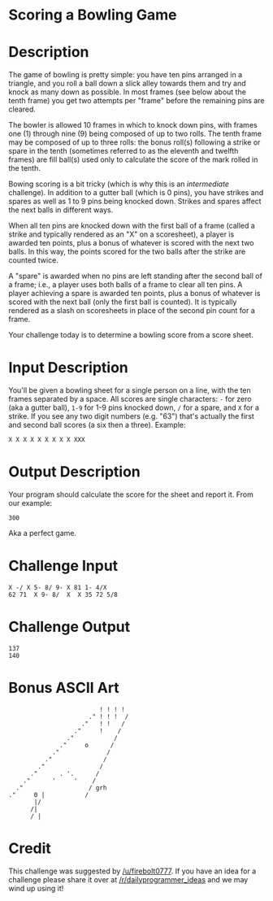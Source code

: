 # Scoring a Bowling Game
<div class="md"><h1>Description</h1>
<p>The game of bowling is pretty simple: you have ten pins arranged in a triangle, and you roll a ball down a slick alley towards them and try and knock as many down as possible. In most frames (see below about the tenth frame) you get two attempts per "frame" before the remaining pins are cleared. </p>
<p>The bowler is allowed 10 frames in which to knock down pins, with frames one (1) through nine (9) being composed of up to two rolls. The tenth frame may be composed of up to three rolls: the bonus roll(s) following a strike or spare in the tenth (sometimes referred to as the eleventh and twelfth frames) are fill ball(s) used only to calculate the score of the mark rolled in the tenth.</p>
<p>Bowing scoring is a bit tricky (which is why this is an <em>intermediate</em> challenge). In addition to a gutter ball (which is 0 pins), you have strikes and spares as well as 1 to 9 pins being knocked down. Strikes and spares affect the next balls in different ways. </p>
<p>When all ten pins are knocked down with the first ball of a frame (called a strike and typically rendered as an "X" on a scoresheet), a player is awarded ten points, plus a bonus of whatever is scored with the next two balls. In this way, the points scored for the two balls after the strike are counted twice.</p>
<p>A "spare" is awarded when no pins are left standing after the second ball of a frame; i.e., a player uses both balls of a frame to clear all ten pins. A player achieving a spare is awarded ten points, plus a bonus of whatever is scored with the next ball (only the first ball is counted). It is typically rendered as a slash on scoresheets in place of the second pin count for a frame.</p>
<p>Your challenge today is to determine a bowling score from a score sheet.</p>
<h1>Input Description</h1>
<p>You'll be given a bowling sheet for a single person on a line, with the ten frames separated by a space. All scores are single characters: <code>-</code> for zero (aka a gutter ball), <code>1-9</code> for 1-9 pins knocked down, <code>/</code> for a spare, and <code>X</code> for a strike. If you see any two digit numbers (e.g. "63") that's actually the first and second ball scores (a six then a three). Example:</p>
<pre><code>X X X X X X X X X XXX  
</code></pre>
<h1>Output Description</h1>
<p>Your program should calculate the score for the sheet and report it. From our example:</p>
<pre><code>300
</code></pre>
<p>Aka a perfect game.</p>
<h1>Challenge Input</h1>
<pre><code>X -/ X 5- 8/ 9- X 81 1- 4/X
62 71  X 9- 8/  X  X 35 72 5/8
</code></pre>
<h1>Challenge Output</h1>
<pre><code>137
140
</code></pre>
<h1>Bonus ASCII Art</h1>
<pre><code>                         ! ! ! !
                      ." ! ! !  /
                    ."   ! !   /
                  ."     !    /
                ."           /
              ."     o      /
            ."             /
          ."              /
        ."               /
      ."      . '.      /
    ."      '     '    /
  ."                  / grh
."     0 |           /
       |/
      /|
      / |
</code></pre>
<h1>Credit</h1>
<p>This challenge was suggested by <a href="/u/firebolt0777">/u/firebolt0777</a>. If you have an idea for a challenge please share it over at <a href="/r/dailyprogrammer_ideas">/r/dailyprogrammer_ideas</a> and we may wind up using it!</p>
</div>
